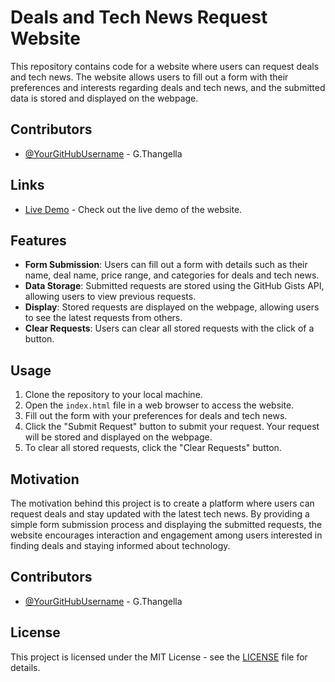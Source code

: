 # Deals and Tech News Request Website

This repository contains code for a website where users can request deals and tech news. The website allows users to fill out a form with their preferences and interests regarding deals and tech news, and the submitted data is stored and displayed on the webpage.

## Contributors

- [@YourGitHubUsername](https://github.com/GTK-THANGELLA-17) - G.Thangella
  

## Links

- [Live Demo](https://gtk-thangella-17.github.io/GTK-THANGELLA-17-GTK-THANGERequest-About-Deals-And-Tech-News-v1/) - Check out the live demo of the website.

  
## Features

- **Form Submission**: Users can fill out a form with details such as their name, deal name, price range, and categories for deals and tech news.
- **Data Storage**: Submitted requests are stored using the GitHub Gists API, allowing users to view previous requests.
- **Display**: Stored requests are displayed on the webpage, allowing users to see the latest requests from others.
- **Clear Requests**: Users can clear all stored requests with the click of a button.

## Usage

1. Clone the repository to your local machine.
2. Open the `index.html` file in a web browser to access the website.
3. Fill out the form with your preferences for deals and tech news.
4. Click the "Submit Request" button to submit your request. Your request will be stored and displayed on the webpage.
5. To clear all stored requests, click the "Clear Requests" button.

## Motivation

The motivation behind this project is to create a platform where users can request deals and stay updated with the latest tech news. By providing a simple form submission process and displaying the submitted requests, the website encourages interaction and engagement among users interested in finding deals and staying informed about technology.

## Contributors

- [@YourGitHubUsername](https://github.com/GTK-THANGELLA-17) - G.Thangella
  
## License

This project is licensed under the MIT License - see the [LICENSE](LICENSE) file for details.
